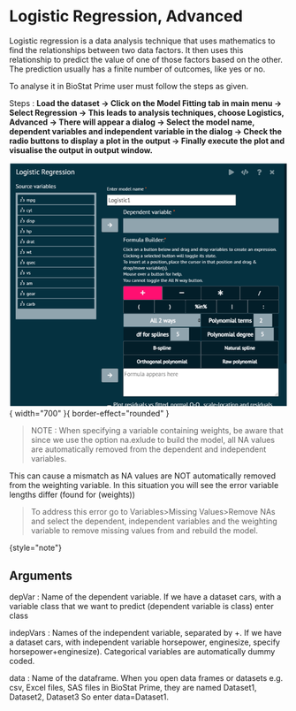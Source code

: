# Logistic Regression, Advanced

Logistic regression is a data analysis technique that uses mathematics to find the relationships between two data factors. It then uses this relationship to predict the value of one of those factors based on the other. The prediction usually has a finite number of outcomes, like yes or no.

To analyse it in BioStat Prime user must follow the steps as given.

Steps
: __Load the dataset -> Click on the Model Fitting tab in main menu -> Select Regression -> This leads to analysis techniques, choose Logistics, Advanced -> There will appear a dialog -> Select the model name, dependent variables and independent variable in the dialog -> Check the radio buttons to display a plot in the output -> Finally execute the plot and visualise the output in output window.__

![alt text](screenshots/image208.png){ width="700" }{ border-effect="rounded" }

>NOTE
> : When specifying a variable containing weights, be aware that since we use the option na.exlude to build the model, all NA values are automatically removed from the dependent and independent variables.

This can cause a mismatch as NA values are NOT automatically removed from the weighting variable.
In this situation you will see the error variable lengths differ (found for (weights))

>To address this error go to Variables>Missing Values>Remove NAs and select the dependent, independent variables and the weighting variable to remove missing values from and rebuild the model.
> 
{style="note"}

## Arguments

depVar
: Name of the dependent variable. If we have a dataset cars, with a variable class that we want to predict (dependent variable is class) enter class

indepVars
: Names of the independent variable, separated by +. If we have a dataset cars, with independent variable horsepower, enginesize, specify horsepower+enginesize). Categorical variables are automatically dummy coded.

data
: Name of the dataframe. When you open data frames or datasets e.g. csv, Excel files, SAS files in BioStat Prime, they are named Dataset1, Dataset2, Dataset3 So enter data=Dataset1.
